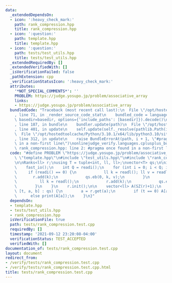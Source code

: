 ```yaml
---
data:
  _extendedDependsOn:
  - icon: ':heavy_check_mark:'
    path: rank_compression.hpp
    title: rank_compression.hpp
  - icon: ':question:'
    path: template.hpp
    title: template.hpp
  - icon: ':question:'
    path: tests/test_utils.hpp
    title: tests/test_utils.hpp
  _extendedRequiredBy: []
  _extendedVerifiedWith: []
  _isVerificationFailed: false
  _pathExtension: cpp
  _verificationStatusIcon: ':heavy_check_mark:'
  attributes:
    '*NOT_SPECIAL_COMMENTS*': ''
    PROBLEM: https://judge.yosupo.jp/problem/associative_array
    links:
    - https://judge.yosupo.jp/problem/associative_array
  bundledCode: "Traceback (most recent call last):\n  File \"/opt/hostedtoolcache/Python/3.10.1/x64/lib/python3.10/site-packages/onlinejudge_verify/documentation/build.py\"\
    , line 71, in _render_source_code_stat\n    bundled_code = language.bundle(stat.path,\
    \ basedir=basedir, options={'include_paths': [basedir]}).decode()\n  File \"/opt/hostedtoolcache/Python/3.10.1/x64/lib/python3.10/site-packages/onlinejudge_verify/languages/cplusplus.py\"\
    , line 187, in bundle\n    bundler.update(path)\n  File \"/opt/hostedtoolcache/Python/3.10.1/x64/lib/python3.10/site-packages/onlinejudge_verify/languages/cplusplus_bundle.py\"\
    , line 401, in update\n    self.update(self._resolve(pathlib.Path(included), included_from=path))\n\
    \  File \"/opt/hostedtoolcache/Python/3.10.1/x64/lib/python3.10/site-packages/onlinejudge_verify/languages/cplusplus_bundle.py\"\
    , line 312, in update\n    raise BundleErrorAt(path, i + 1, \"#pragma once found\
    \ in a non-first line\")\nonlinejudge_verify.languages.cplusplus_bundle.BundleErrorAt:\
    \ rank_compression.hpp: line 2: #pragma once found in a non-first line\n"
  code: "#define PROBLEM \"https://judge.yosupo.jp/problem/associative_array\"\n#include\
    \ \"template.hpp\"\n#include \"test_utils.hpp\"\n#include \"rank_compression.hpp\"\
    \n\nRanks<ll> r;\nusing T = tuple<int, ll, ll>;\nvector<T> qs;\n\nint main() {\n\
    \    fast_io();\n    int Q = readi();\n    for (int i = 0; i < Q; i++) {\n   \
    \     if (readi() == 0) {\n            ll k = readl(); ll v = readl();\n     \
    \       r.add(k);\n            qs.eb(0, k, v);\n        }\n        else {\n  \
    \          ll k = readl();\n            r.add(k);\n            qs.eb(1, k, -1);\n\
    \        }\n    }\n    r.init();\n\n    vector<ll> A(SZ(r)+1);\n    for (auto\
    \ [t, a, b] : qs) {\n        a = r.get(a);\n        if (t == 0) A[a] = b;\n  \
    \      else print(A[a]);\n    }\n}"
  dependsOn:
  - template.hpp
  - tests/test_utils.hpp
  - rank_compression.hpp
  isVerificationFile: true
  path: tests/rank_compression.test.cpp
  requiredBy: []
  timestamp: '2021-09-12 23:20:08-04:00'
  verificationStatus: TEST_ACCEPTED
  verifiedWith: []
documentation_of: tests/rank_compression.test.cpp
layout: document
redirect_from:
- /verify/tests/rank_compression.test.cpp
- /verify/tests/rank_compression.test.cpp.html
title: tests/rank_compression.test.cpp
---
```

